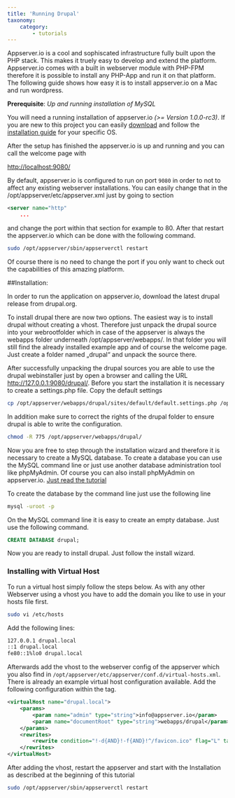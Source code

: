 ```yaml
---
title: 'Running Drupal'
taxonomy:
    category:
        - tutorials
---
```


Appserver.io is a cool and sophiscated infrastructure fully built upon the PHP stack. This makes it truely easy
to develop and extend the platform. Appserver.io comes with a built in webserver module with PHP-FPM therefore it is
possible to install any PHP-App and run it on that platform. The following guide shows how easy it is to
install appserver.io on a Mac and run wordpress.


**Prerequisite**: *Up and running installation of MySQL*

You will need a running installation of appserver.io *(>= Version 1.0.0-rc3)*. If you are new to this
project you can easily <a href="{{site.home_url}}downloads" target="_blank" class="external no-image">download</a> and follow the
[installation guide](../../documentation/installation) for your specific OS.

After the setup has finished the appserver.io is up and running and you can call the welcome page with

[http://localhost:9080/](http://localhost:9080/)

By default, appserver.io is configured to run on port `9080` in order to not to affect any existing webserver installations.
You can easily change that in the /opt/appserver/etc/appserver.xml just by going to section

```xml
<server name="http"
	...
```

and change the port within that section for example to 80. After that restart the appserver.io which can be
done with the following command.

```bash
sudo /opt/appserver/sbin/appserverctl restart
```

Of course there is no need to change the port if you only want to check out the capabilities of this amazing platform.



##Installation:

In order to run the application on appserver.io, download the latest drupal release from drupal.org.

To install drupal there are now two options. The easiest way is to install drupal without creating a
vhost. Therefore just unpack the drupal source into your webrootfolder which in case of the appserver is always
the webapps folder underneath /opt/appserver/webapps/. In that folder you will still find the already installed example
app and of course the welcome page. Just create a folder named „drupal“ and unpack the source there.

After successfully unpacking the drupal sources you are able to use the drupal webinstaller just by open a
browser and calling the URL http://127.0.0.1:9080/drupal/. Before you start the installation it is necessary
to create a settings.php file. Copy the default settings

```bash
cp /opt/appserver/webapps/drupal/sites/default/default.settings.php /opt/appserver/webapps/drupal/sites/default/settings.php
```

In addition make sure to correct the rights of the drupal folder to ensure drupal is able to write the configuration.

```bash
chmod -R 775 /opt/appserver/webapps/drupal/
```

Now you are free to step through the installation wizard and therefore it is necessary to create a MySQL database. To create a database you can use the MySQL command line or just use another database administration tool
like phpMyAdmin. Of course you can also install phpMyAdmin on appserver.io. 
[Just read the tutorial](../running-phpmyadmin)

To create the database by the command line just use the following line

```bash
mysql -uroot -p
```

On the MySQL command line it is easy to create an empty database. Just use the following command.

```sql
CREATE DATABASE drupal;
```

Now you are ready to install drupal. Just follow the install wizard.


### Installing with Virtual Host

To run a virtual host simply follow the steps below. As with any other Webserver using a
vhost you have to add the domain you like to use in your hosts file first.

```bash
sudo vi /etc/hosts
```

Add the following lines:

```bash
127.0.0.1 drupal.local
::1 drupal.local
fe80::1%lo0 drupal.local
```

Afterwards add the vhost to the webserver config of the appserver which you also find in
`/opt/appserver/etc/appserver/conf.d/virtual-hosts.xml`. There is already an example virtual host configuration
available. Add the following configuration within the <virtualHosts> tag.

```xml
<virtualHost name="drupal.local">
    <params>
        <param name="admin" type="string">info@appserver.io</param>
        <param name="documentRoot" type="string">webapps/drupal</param>
    </params>
    <rewrites>
        <rewrite condition="!-d{AND}!-f{AND}!^/favicon.ico" flag="L" target="/index.php"/>
    </rewrites>
</virtualHost>
```

After adding the vhost, restart the appserver and start with the Installation as described at
the beginning of this tutorial

```bash
sudo /opt/appserver/sbin/appserverctl restart
```